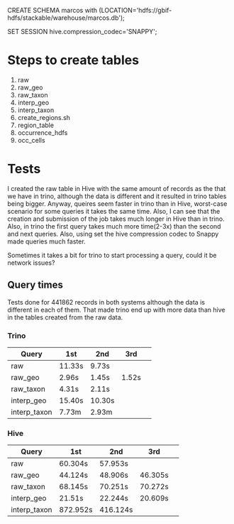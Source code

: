 CREATE SCHEMA marcos with (LOCATION='hdfs://gbif-hdfs/stackable/warehouse/marcos.db');

SET SESSION hive.compression_codec='SNAPPY';

# Steps to create tables
1. raw
2. raw_geo
3. raw_taxon
4. interp_geo
5. interp_taxon
6. create_regions.sh
7. region_table
8. occurrence_hdfs
9. occ_cells


# Tests

I created the raw table in Hive with the same amount of records as the that we have in trino, although the data is different
and it resulted in trino tables being bigger. Anyway, queires seem faster in trino than in Hive, worst-case scenario for some
queries it takes the same time. Also, I can see that the creation and submission of the job takes much longer in Hive than
in trino. Also, in trino the first query takes much more time(2-3x) than the second and next queries. Also, using set the
hive compression codec to Snappy made queries much faster.

Sometimes it takes a bit for trino to start processing a query, could it be network issues?


## Query times

Tests done for 441862 records in both systems although the data is different in each of them. That made trino end up with
more data than hive in the tables created from the raw data.

### Trino

| Query     | 1st    | 2nd | 3rd   |   |
|-----------|--------|--|-------|---|
| raw       | 11.33s | 9.73s |       |   |
| raw_geo   | 2.96s  | 1.45s | 1.52s |   |
| raw_taxon | 4.31s  | 2.11s |       |   |
| interp_geo | 15.40s | 10.30s |       |   |
| interp_taxon | 7.73m | 2.93m |       |   |


### Hive

| Query     | 1st | 2nd | 3rd     |   |
|-----------|---|--|---------|---|
| raw       | 60.304s | 57.953s |         |   |
| raw_geo   | 44.124s | 48.906s | 46.305s |   |
| raw_taxon | 68.145s | 70.251s | 70.272s |   |
| interp_geo | 21.51s | 22.244s | 20.609s |   |
| interp_taxon | 872.952s | 416.124s |         |   |


